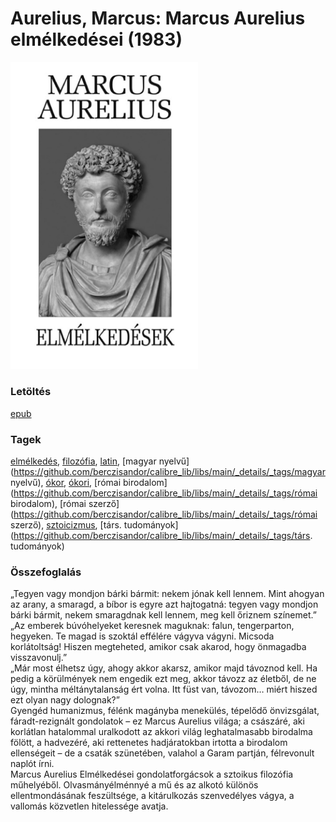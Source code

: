 # <a name="id_856">Aurelius, Marcus: Marcus Aurelius elmélkedései (1983)</a>
<img src="https://github.com/BercziSandor/calibre_lib/raw/main/libs/main/Aurelius%2C%20Marcus/Marcus%20Aurelius%20elmelkedesei%20%28856%29/cover.jpg" alt="cover" width="300"/>

### Letöltés
[epub](https://github.com/BercziSandor/calibre_lib/raw/main/libs/main/Aurelius%2C%20Marcus/Marcus%20Aurelius%20elmelkedesei%20%28856%29/Marcus%20Aurelius%20elmelkedesei%20-%20Aurelius%2C%20Marcus.epub)

### Tagek
[elmélkedés](https://github.com/berczisandor/calibre_lib/libs/main/_details/_tags/elmélkedés), [filozófia](https://github.com/berczisandor/calibre_lib/libs/main/_details/_tags/filozófia), [latin](https://github.com/berczisandor/calibre_lib/libs/main/_details/_tags/latin), [magyar nyelvű](https://github.com/berczisandor/calibre_lib/libs/main/_details/_tags/magyar nyelvű), [ókor](https://github.com/berczisandor/calibre_lib/libs/main/_details/_tags/ókor), [ókori](https://github.com/berczisandor/calibre_lib/libs/main/_details/_tags/ókori), [római birodalom](https://github.com/berczisandor/calibre_lib/libs/main/_details/_tags/római birodalom), [római szerző](https://github.com/berczisandor/calibre_lib/libs/main/_details/_tags/római szerző), [sztoicizmus](https://github.com/berczisandor/calibre_lib/libs/main/_details/_tags/sztoicizmus), [társ. tudományok](https://github.com/berczisandor/calibre_lib/libs/main/_details/_tags/társ. tudományok)

### Összefoglalás
<div>
<p>„Tegyen ​vagy mondjon bárki bármit: nekem jónak kell lennem. Mint ahogyan az arany, a smaragd, a bíbor is egyre azt hajtogatná: tegyen vagy mondjon bárki bármit, nekem smaragdnak kell lennem, meg kell őriznem színemet.”<br>„Az emberek búvóhelyeket keresnek maguknak: falun, tengerparton, hegyeken. Te magad is szoktál effélére vágyva vágyni. Micsoda korlátoltság! Hiszen megteheted, amikor csak akarod, hogy önmagadba visszavonulj.”<br>„Már most élhetsz úgy, ahogy akkor akarsz, amikor majd távoznod kell. Ha pedig a körülmények nem engedik ezt meg, akkor távozz az életből, de ne úgy, mintha méltánytalanság ért volna. Itt füst van, távozom… miért hiszed ezt olyan nagy dolognak?”<br>Gyengéd humanizmus, félénk magányba menekülés, tépelődő önvizsgálat, fáradt-rezignált gondolatok – ez Marcus Aurelius világa; a császáré, aki korlátlan hatalommal uralkodott az akkori világ leghatalmasabb birodalma fölött, a hadvezéré, aki rettenetes hadjáratokban irtotta a birodalom ellenségeit – de a csaták szünetében, valahol a Garam partján, félrevonult naplót írni.<br>Marcus Aurelius Elmélkedései gondolatforgácsok a sztoikus filozófia műhelyéből. Olvasmányélménnyé a mű és az alkotó különös ellentmondásának feszültsége, a kitárulkozás szenvedélyes vágya, a vallomás közvetlen hitelessége avatja.</p></div>


